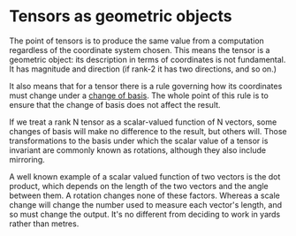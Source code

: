 # Tensors as geometric objects

The point of tensors is to produce the same value from a computation regardless of the coordinate system chosen. This means the tensor is a geometric object: its description in terms of coordinates is not fundamental. It has magnitude and direction (if rank-2 it has two directions, and so on.)

It also means that for a tensor there is a rule governing how its coordinates must change under a [change of basis](./vectors-change-of-basis.md). The whole point of this rule is to ensure that the change of basis does not affect the result.

If we treat a rank N tensor as a scalar-valued function of N vectors, some changes of basis will make no difference to the result, but others will. Those transformations to the basis under which the scalar value of a tensor is invariant are commonly known as rotations, although they also include mirroring.

A well known example of a scalar valued function of two vectors is the dot product, which depends on the length of the two vectors and the angle between them. A rotation changes none of these factors. Whereas a scale change will change the number used to measure each vector's length, and so must change the output. It's no different from deciding to work in yards rather than metres.
